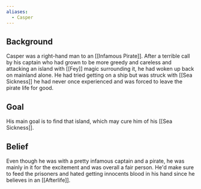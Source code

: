 ```yaml
---
aliases:
  - Casper
---
```

## Background
Casper was a right-hand man to an [[Infamous Pirate]]. After a terrible call by his captain who had grown to be more greedy and careless and attacking an island with [[Fey]] magic surrounding it, he had woken up back on mainland alone. He had tried getting on a ship but was struck with [[Sea Sickness]] he had never once experienced and was forced to leave the pirate life for good. 
## Goal
His main goal is to find that island, which may cure him of his [[Sea Sickness]].
## Belief
Even though he was with a pretty infamous captain and a pirate, he was mainly in it for the excitement and was overall a fair person. He'd make sure to feed the prisoners and hated getting innocents blood in his hand since he believes in an [[Afterlife]]. 
